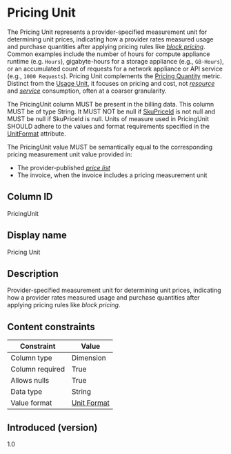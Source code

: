 # Pricing Unit

The Pricing Unit represents a provider-specified measurement unit for determining unit prices, indicating how a provider rates measured usage and purchase quantities after applying pricing rules like [*block pricing*](#glossary:block-pricing). Common examples include the number of hours for compute appliance runtime (e.g. `Hours`), gigabyte-hours for a storage appliance (e.g., `GB-Hours`), or an accumulated count of requests for a network appliance or API service (e.g., `1000 Requests`). Pricing Unit complements the [Pricing Quantity](#pricingquantity) metric. Distinct from the [Usage Unit](#usageunit), it focuses on pricing and cost, not [*resource*](#glossary:resource) and [*service*](#glossary:service) consumption, often at a coarser granularity.

The PricingUnit column MUST be present in the billing data. This column MUST be of type String. It MUST NOT be null if [SkuPriceId](#skupriceid) is not null and MUST be null if SkuPriceId is null. Units of measure used in PricingUnit SHOULD adhere to the values and format requirements specified in the [UnitFormat](#unitformat) attribute.

The PricingUnit value MUST be semantically equal to the corresponding pricing measurement unit value provided in:

* The provider-published [*price list*](#glossary:price-list)
* The invoice, when the invoice includes a pricing measurement unit

## Column ID

PricingUnit

## Display name

Pricing Unit

## Description

Provider-specified measurement unit for determining unit prices, indicating how a provider rates measured usage and purchase quantities after applying pricing rules like *block pricing*.

## Content constraints

| Constraint      | Value                   |
|-----------------|-------------------------|
| Column type     | Dimension               |
| Column required | True                    |
| Allows nulls    | True                    |
| Data type       | String                  |
| Value format    | [Unit Format](#unitformat) |

## Introduced (version)

1.0
